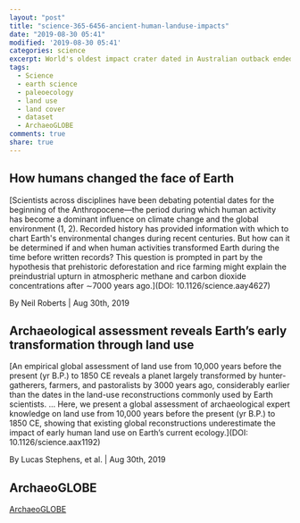 ```yaml
---
layout: "post"
title: "science-365-6456-ancient-human-landuse-impacts"
date: "2019-08-30 05:41"
modified: '2019-08-30 05:41'
categories: science
excerpt: World's oldest impact crater dated in Australian outback ended snowball earth
tags:
  - Science
  - earth science
  - paleoecology
  - land use
  - land cover
  - dataset
  - ArchaeoGLOBE
comments: true
share: true
---
```


## How humans changed the face of Earth

[Scientists across disciplines have been debating potential dates for the beginning of the Anthropocene—the period during which human activity has become a dominant influence on climate change and the global environment (1, 2). Recorded history has provided information with which to chart Earth's environmental changes during recent centuries. But how can it be determined if and when human activities transformed Earth during the time before written records? This question is prompted in part by the hypothesis that prehistoric deforestation and rice farming might explain the preindustrial upturn in atmospheric methane and carbon dioxide concentrations after ∼7000 years ago.](DOI: 10.1126/science.aay4627)

By Neil Roberts | Aug 30th, 2019

## Archaeological assessment reveals Earth’s early transformation through land use

[An empirical global assessment of land use from 10,000 years before the present (yr B.P.) to 1850 CE reveals a planet largely transformed by hunter-gatherers, farmers, and pastoralists by 3000 years ago, considerably earlier than the dates in the land-use reconstructions commonly used by Earth scientists. ... Here, we present a global assessment of archaeological expert knowledge on land use from 10,000 years before the present (yr B.P.) to 1850 CE, showing that existing global reconstructions underestimate the impact of early human land use on Earth’s current ecology.](DOI: 10.1126/science.aax1192)

By Lucas Stephens, et al. | Aug 30th, 2019

## ArchaeoGLOBE

[ArchaeoGLOBE](https://dataverse.harvard.edu/dataverse/ArchaeoGLOBE)
